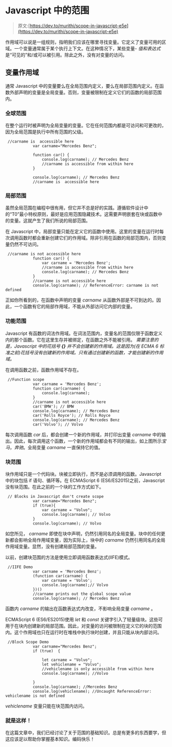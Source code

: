 # Javascript 中的范围

> 原文:[https://dev.to/murithi/scope-in-javascript-e5e](https://dev.to/murithi/scope-in-javascript-e5e)

作用域可以说是一组规则，指明我们应该在哪里寻找变量。它定义了变量可用的区域。一个变量通常属于某个执行上下文。在这种情况下，某些变量- *值和表达式*是“可见的”和/或可以被引用。除此之外，没有对变量的访问。

## 变量作用域

通常 Javascript 中的变量要么在全局范围内定义，要么在局部范围内定义。在函数外部声明的变量是全局变量。否则，变量被限制在定义它们的函数的局部范围内。

### 全球范围

在整个运行时被声明为全局变量的变量。它在任何范围内都是可访问和可更改的，因为全局范围是执行中所有范围的父级。

```
 //carname is  accessible here
            var carname="Mercedes Benz";

            function car() {
                console.log(carname); // Mercedes Benz
                //carname is accessible from within here
            }

            console.log(carname); // Mercedes Benz
            //carname is  accessible here 
```

### 局部范围

虽然全局范围在编程中很有用，但它并不总是好的实践。遵循软件设计中的“T0”最小特权原则，最好是应用范围隐藏技术。这需要声明嵌套在块或函数中的变量。这就产生了我们所说的局部范围。

在 Javascript 中，局部变量只能在定义它的函数中使用。这里的变量在运行时每次调用函数时都会重新创建它们的作用域。除非引用在函数的局部范围内，否则变量仍然不可访问。

```
 //carname is not accessible here
            function car() {
                var carname = 'Mercedes Benz';
                //carname is accessible from within here
                console.log(carname); // Mercedes Benz
            }
            //carname is not accessible here
            console.log(carname); // ReferenceError: carname is not defined 
```

正如你所看到的，在函数中声明的变量 *carname* 从函数外部是不可到达的。因此，一个函数有它的局部作用域，不能从外部访问它内部的变量。

### 功能范围

Javascript 有函数的词法作用域。在词法范围内，变量名的范围仅限于函数定义内的那个函数。它在这里生存并被绑定，在函数之外不能被引用。
*需要注意的是，Javascript 中的花括号 **{}** 并不会创建新的作用域。这是因为(在 ECMA 6 标准之前)花括号没有创建新的作用域。只有通过创建新的函数，才能创建新的作用域。*

在调用函数之前，函数作用域不存在。

```
 //Function scope
            var carname = 'Mercedes Benz';
            function car(carname) {
                console.log(carname);
            }
            //carname is not accessible here
            car('BMW'); // BMW
            console.log(carname); // Mercedes Benz
            car('Rolls Royce'); // Rolls Royce
            console.log(carname); // Mercedes Benz
            car('Volvo'); // Volvo 
```

每次调用函数 *car* 后，都会创建一个新的作用域，并打印出变量 *carname* 中的输出。因此，每次调用这个函数，一个新的作用域都会有不同的输出，如上图所示*宝马*，*奔驰*。全局变量 *carname* 一直保持它的值。

### 块范围

块作用域只是一个代码块。块被立即执行，而不是必须调用的函数。Javascript 中的块包括 if 语句、循环等。在 ECMAScript 6 (ES6/ES2015)之前，Javascript 没有块范围。在此之前的一个块的工作方式如下。

```
 // Blocks in Javascript don't create scope
            var carname="Mercedes Benz";
            if (true){
                var carname = "Volvo";
                console.log(carname); // Volvo
            }
            console.log(carname); // Volvo 
```

如您所见， *carname* 即使在块中声明，仍然引用同名的全局变量。块中的任何更新都会影响全局作用域变量，因为实际上，块中的 *carname* 仍然引用同名的全局作用域变量。显然，没有创建局部范围的变量。

以前，创建块范围的方法是使用立即调用函数表达式(IIFE)模式。

```
 //IIFE Demo
            var carname = 'Mercedes Benz';
            (function car(carname) {
                var carname = 'Volvo';
                console.log(carname);// Volvo
            })()
            //carname prints out the global scope value
            console.log(carname); // Mercedes Benz 
```

函数内 *carname* 的输出在函数表达式内改变，不影响全局变量 *carname* 。

ECMAScript 6 (ES6/ES2015)使用 *let* 和 *const* 关键字引入了轻量级块。这些可用于在块内创建新的局部范围。因此，对变量的访问被限制在定义它的块的范围内。这个作用域也只在运行时在堆栈中执行块时创建，并且只能从块内部访问。

```
 //Block Scope Demo
            var carname="Mercedes Benz";
            if (true)  {

                let carname = "Volvo";
                let vehiclename = "Volvo";
                //vehiclename is only accessible from within here
                console.log(carname); //Volvo 

            }
            console.log(carname); //Mercedes Benz
            console.log(vehiclename); //Uncaught ReferenceError: vehiclename is not defined 
```

*vehiclename* 变量只能在块范围内访问。

### 就是这样！

在这篇文章中，我们已经讨论了关于范围的基础知识。总是有更多的东西要学，但这应该足以帮助你掌握基本知识。编码快乐！